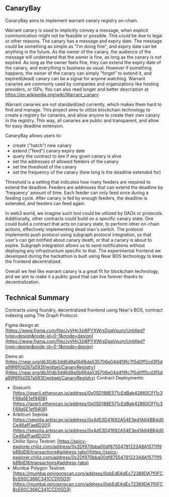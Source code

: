 ## CanaryBay

CanaryBay aims to implement warrant canary registry on-chain.

Warrant canary is used to implicitly convey a message, when explicit communication might not be feasible or possible.
This could be due to legal or other reasons.
The canary has a message and expiry date. The message could be something as simple as "I'm doing fine", and expiry date can be anything in the future. As the owner of the canary, the audience of the message will understand that the owner is fine, as long as the canary is not expired.
As long as the owner feels fine, they can extend the expiry date of the canary, and everything is business as usual. However if something happens, the owner of the canary can simply "forget" to extend it, and expired(dead) canary can be a signal for anyone watching.
Warrant canaries are commonly used by companies and organizations like hosting providers, or ISPs. You can also read longer and better description at https://en.wikipedia.org/wiki/Warrant_canary

Warrant canaries are not standardized currently, which makes them hard to find and manage. This project aims to utilize blockchain technology to create a registry for canaries, and allow anyone to create their own canary in the registry.
This way, all canaries are public and transparent, and allow for easy deadline extension.

CanaryBay allows users to:
 - create ("hatch") new canary
 - extend ("feed") canary expiry date
 - query the contract to see if any given canary is alive
 - set the addresses of allowed feeders of the canary
 - set the threshold of the canary
 - set the frequency of the canary (how long is the deadline extended for)
 
Threshold is a setting that indicates how many feeders are required to extend the deadline. Feeders are addresses that can extend the deadline by 'frequency' amount of time. Each feeder can only feed once during a feeding cycle. After canary is fed by enough feeders, the deadline is extended, and feeders can feed again.

In web3 world, we imagine such tool could be utilized by DAOs or protocols. Additionally, other contracts could build on a specific canary state. One could build a contract that acts on canary state, to perform other on-chain actions, effectively implementing dead man's switch.
The protocol implements push protocol using subgraph protocol integration, so that user's can get notified about canary death, or that a canary is about to expire. Subgraph integration allows us to send notifications without deploying any infrastructure specific to that.
The experimental frontend we developed during the hackathon is built using Near BOS technology to keep the frontend decentralized.

Overall we feel like warrant canary is a great fit for blockchain technology, and we aim to make it a public good that can live forever thanks to decentralization.

## Technical Summary

Contracts using foundry, decentralized frontend using Near's BOS, contract indexing using The Graph Protocol.

Figma design at: [https://www.figma.com/file/JvVHn3zi6PYXWrsDgaVpum/Untitled?type=design&node-id=0-1&mode=design](https://www.figma.com/file/JvVHn3zi6PYXWrsDgaVpum/Untitled?type=design&node-id=0-1&mode=design)

Demo at: [https://near.org/db30db3dd6d9a0b66da535706e04d4f9fc7f5d0ff5cd3f5da99f6f0d267a593f/widget/CanaryRegistry](https://near.org/db30db3dd6d9a0b66da535706e04d4f9fc7f5d0ff5cd3f5da99f6f0d267a593f/widget/CanaryRegistry)
Contract Deployments:

* Goeiuirli: [https://goerli.etherscan.io/address/0x05D188E571cEdBab42860CFf1c3F68a5E1ef9408](https://goerli.etherscan.io/address/0x05D188E571cEdBab42860CFf1c3F68a5E1ef9408)
* Arbitrum Sepolia: [https://sepolia.arbiscan.io/address/0x4d53D41692A54E3ed1A64BB4d0Ce46afFae6D201](https://sepolia.arbiscan.io/address/0x4d53D41692A54E3ed1A64BB4d0Ce46afFae6D201)
* Chilliz Spicy Testnet: [https://spicy-explorer.chiliz.com/address/0x2Df970bba00df87554791223A8A15711f9b8BdD8/transactions#address-tabs](https://spicy-explorer.chiliz.com/address/0x2Df970bba00df87554791223A8A15711f9b8BdD8/transactions#address-tabs)
* Mumbai Polygon Testnet: [https://mumbai.polygonscan.com/address/0xbEdEAdEc72369DA7f0FCBcE60C366C341CCD05D3](https://mumbai.polygonscan.com/address/0xbEdEAdEc72369DA7f0FCBcE60C366C341CCD05D3)

